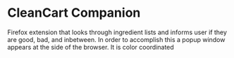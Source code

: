 # CleanCart Companion
Firefox extension that looks through ingredient lists and informs user if they are good, bad, and inbetween. In order to accomplish this a popup window appears at the side of the browser. It is color coordinated 
